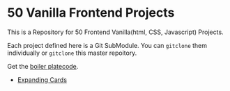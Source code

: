 # 50 Vanilla Frontend Projects

This is a Repository for 50 Frontend Vanilla(html, CSS, Javascript) Projects.

Each project defined here is a Git SubModule.
You can `gitclone` them individually or `gitclone` this master repoitory.

Get the [boiler platecode](https://github.com/anubhavjaiswal03/_projects_starter_).

- [Expanding Cards](https://github.com/anubhavjaiswal03/Expanding-Cards)
